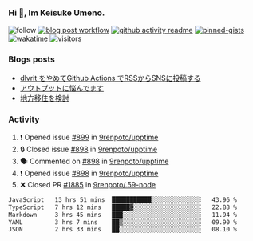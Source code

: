 ### Hi 👋, Im Keisuke Umeno.

<!--
**9renpoto/9renpoto** is a ✨ _special_ ✨ repository because its `README.md` (this file) appears on your GitHub profile.

Here are some ideas to get you started:

- 🔭 I’m currently working on ...
- 🌱 I’m currently learning ...
- 👯 I’m looking to collaborate on ...
- 🤔 I’m looking for help with ...
- 💬 Ask me about ...
- 📫 How to reach me: ...
- 😄 Pronouns: ...
- ⚡ Fun fact: ...
-->

![follow](https://img.shields.io/github/followers/9renpoto?label=Follow&style=social)
[![blog post workflow](https://github.com/9renpoto/9renpoto/actions/workflows/blog.yml/badge.svg)](https://github.com/9renpoto/9renpoto/actions/workflows/blog.yml)
[![github activity readme](https://github.com/9renpoto/9renpoto/actions/workflows/activity.yml/badge.svg)](https://github.com/9renpoto/9renpoto/actions/workflows/activity.yml)
[![pinned-gists](https://github.com/9renpoto/9renpoto/actions/workflows/pin-gist.yml/badge.svg)](https://github.com/9renpoto/9renpoto/actions/workflows/pin-gist.yml)
[![wakatime](https://github.com/9renpoto/9renpoto/actions/workflows/waka-readme-status.yml/badge.svg)](https://github.com/9renpoto/9renpoto/actions/workflows/waka-readme-status.yml)
![visitors](https://komarev.com/ghpvc/?username=9renpoto&label=Profile%20views&color=0e75b6&style=flat)

### Blogs posts

<!-- BLOG-POST-LIST:START -->
- [dlvrit をやめてGithub Actions でRSSからSNSに投稿する](https://9renpoto.win/entry/2023/11/12/dlvrit-to-gh-actions)
- [アウトプットに悩んでます](https://9renpoto.win/entry/2023/11/11/technology-to-limit-input)
- [地方移住を検討](https://9renpoto.win/entry/2023/09/09/migration-plan)
<!-- BLOG-POST-LIST:END -->

### Activity

<!--START_SECTION:activity-->
1. ❗ Opened issue [#899](https://github.com/9renpoto/upptime/issues/899) in [9renpoto/upptime](https://github.com/9renpoto/upptime)
2. 🔒 Closed issue [#898](https://github.com/9renpoto/upptime/issues/898) in [9renpoto/upptime](https://github.com/9renpoto/upptime)
3. 🗣 Commented on [#898](https://github.com/9renpoto/upptime/issues/898#issuecomment-1833509515) in [9renpoto/upptime](https://github.com/9renpoto/upptime)
4. ❗ Opened issue [#898](https://github.com/9renpoto/upptime/issues/898) in [9renpoto/upptime](https://github.com/9renpoto/upptime)
5. ❌ Closed PR [#1885](https://github.com/9renpoto/.59-node/pull/1885) in [9renpoto/.59-node](https://github.com/9renpoto/.59-node)
<!--END_SECTION:activity-->

<!--START_SECTION:waka-->

```txt
JavaScript   13 hrs 51 mins  ███████████░░░░░░░░░░░░░░   43.96 %
TypeScript   7 hrs 12 mins   █████▓░░░░░░░░░░░░░░░░░░░   22.88 %
Markdown     3 hrs 45 mins   ███░░░░░░░░░░░░░░░░░░░░░░   11.94 %
YAML         3 hrs 7 mins    ██▒░░░░░░░░░░░░░░░░░░░░░░   09.90 %
JSON         2 hrs 33 mins   ██░░░░░░░░░░░░░░░░░░░░░░░   08.10 %
```

<!--END_SECTION:waka-->
